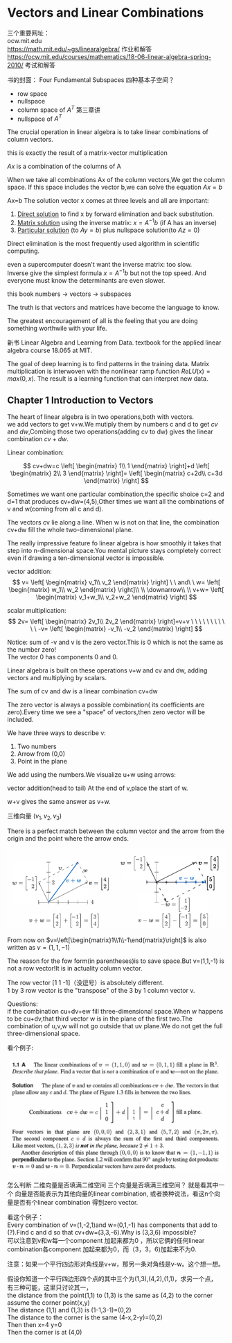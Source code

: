 # Vectors and Linear Combinations

三个重要网址：  
ocw.mit.edu  
https://math.mit.edu/~gs/linearalgebra/  作业和解答  
https://ocw.mit.edu/courses/mathematics/18-06-linear-algebra-spring-2010/  考试和解答  

书的封面：
Four Fundamental Subspaces   四种基本子空间？  
* row space
* nullspace
* column space of $A^T$ 第三章讲  
* nullspace of $A^T$  

The crucial operation in linear algebra is to take linear combinations of column vectors.  

this is exactly the result of a matrix-vector multiplication  

$Ax$ is a combination of the columns of A  

When we take all combinations Ax of the column vectors,We get the column space. If this space includes the vector b,we can solve the equation $Ax=b$  

Ax=b The solution vector x comes at three levels and all are important:
1. <ins>Direct solution</ins> to find x by forward elimination and back substitution.  
2. <ins>Matrix solution</ins> using the inverse matrix: $x=A^{-1}b$ (if A has an inverse)  
3. <ins>Particular solution</ins> (to $Ay=b$) plus nullspace solution(to $Az=0$)  

Direct elimination is the most frequently used algorithm in scientific computing.  

even a supercomputer doesn't want the inverse matrix: too slow.  
Inverse give the simplest formula $x=A^{-1}b$ but not the top speed. And everyone must know the determinants are even slower.  

this book numbers $\rightarrow$ vectors $\rightarrow$ subspaces  

The truth is that vectors and matrices have become the language to know.  

The greatest encouragement of all is the feeling that you are doing something worthwile with your life.  

新书 Linear Algebra and Learning from Data.  textbook for the applied linear algebra course 18.065 at MIT.  

The goal of deep learning is to find patterns in the training data. Matrix multiplication is interwoven with the nonlinear ramp function $ReLU(x)=max(0,x)$. The result is a learning function that can interpret new data.  

## Chapter 1 Introduction to Vectors  

The heart of linear algebra is in two operations,both with vectors.  
we add vectors to get v+w.We mutiply them by numbers c and d to get $cv$ and $dw$,Combing those two operations(adding cv to dw) gives the linear combination $cv+dw$.  

Linear combination:  


$$
cv+dw=c
\left[
\begin{matrix}
1\\
1
\end{matrix}
\right]+d
\left[
\begin{matrix}
2\\
3
\end{matrix}
\right]=
\left[
\begin{matrix}
c+2d\\
c+3d
\end{matrix}
\right]
$$

Sometimes we want one particular combination,the specific shoice c=2 and d=1 that produces cv+dw=(4,5),Other times we want all the combinations of v and w(coming from all c and d).  

The vectors cv lie along a line. When w is not on that line, the combination cv+dw fill the whole two-dimensional plane.  

The really impressive feature fo linear algebra is how smoothly it takes that step into n-dimensional space.You mental picture stays completely correct even if drawing a ten-dimensional vector is impossible.  

vector addition:
$$
v=
\left[
\begin{matrix}
v_1\\
v_2
\end{matrix}
\right] \ \ and\ \ w=
\left[
\begin{matrix}
w_1\\
w_2
\end{matrix}
\right]\\
\\
\downarrow\\
\\
v+w=
\left[
\begin{matrix}
v_1+w_1\\
v_2+w_2
\end{matrix}
\right]
$$

scalar multiplication:  
$$
2v=
\left[
\begin{matrix}
2v_1\\
2v_2
\end{matrix}
\right]=v+v
\ \ \ \ \ \ \ \ \ \ \ -v=
\left[
\begin{matrix}
-v_1\\
-v_2
\end{matrix}
\right]
$$

Notice: sum of -v and v is the zero vector.This is 0 which is not the same as the number zero!  
The vector 0 has components 0 and 0.  

Linear algebra is built on these operations v+w and cv and dw, adding vectors and multiplying by scalars.  

The sum of cv and dw is a linear combination cv+dw  

The zero vector is always a possible combination( its coefficients are zero).Every time we see a "space" of vectors,then zero vector will be included.  

We have three ways to describe v:
1. Two numbers  
2. Arrow from (0,0)  
3. Point in the plane  

We add using the numbers.We visualize u+w using arrows:  

vector addition(head to tail)  At the end of v,place the start of w.  

w+v gives the same answer as v+w.  

三维向量 $(v_1,v_2,v_3)$  

There is a perfect match between the column vector and the arrow from the origin and the point where the arrow ends.  

![Screen Shot 2022-01-04 at 3.04.52 PM](https://raw.githubusercontent.com/lunnche/picgo-image/main/Screen%20Shot%202022-01-04%20at%203.04.52%20PM.png)


From now on $v=\left[\begin{matrix}1\\1\\-1\end{matrix}\right]$ is also written as $v=(1,1,-1)$

The reason for the fow form(in parentheses)is to save space.But v=(1,1,-1) is not a row vector!It is in actuality column vector.  

The row vector [1 1 -1]（没逗号）is absolutely different.  
1 by 3 row vector is the "transpose" of the 3 by 1 column vector v.  

Questions:  
if the combination cu+dv+ew fill three-dimensional space.When w happens to be cu+dv,that third vector w is
in the plane of the first two.The combination of u,v,w will not go outside that uv plane.We do not get the full three-dimensional space.  

看个例子:  

![Screen Shot 2022-01-04 at 3.24.41 PM](https://raw.githubusercontent.com/lunnche/picgo-image/main/Screen%20Shot%202022-01-04%20at%203.24.41%20PM.png)


怎么判断 二维向量是否填满二维空间  三个向量是否填满三维空间？
就是看其中一个 向量是否能表示为其他向量的linear combination,
或者换种说法，看这n个向量是否有个linear combination 得到zero vector.

看这个例子：  
Every combination of v=(1,-2,1)and w=(0,1,-1) has components that add to (?).Find c and d so that cv+dw=(3,3,-6).Why is (3,3,6) impossible?  
可以注意到v和w每一个component 加起来都为0 ，所以它俩的任何linear combination各component 加起来都为0，而（3，3，6)加起来不为0.  

注意：如果一个平行四边形对角线是v+w，那另一条对角线是v-w。这个想一想。  

假设你知道一个平行四边形四个点的其中三个为(1,3),(4,2),(1,1)，求另一个点，  
有三种可能，这里只讨论其一，  
the distance from the point(1,1) to (1,3) is the same as (4,2) to the corner assume the corner point(x,y)  
The distance (1,1) and (1,3) is (1-1,3-1)=(0,2)  
The distance to the corner is the same (4-x,2-y)=(0,2)  
Then then x=4 y=0  
Then the corner is at (4,0)  

